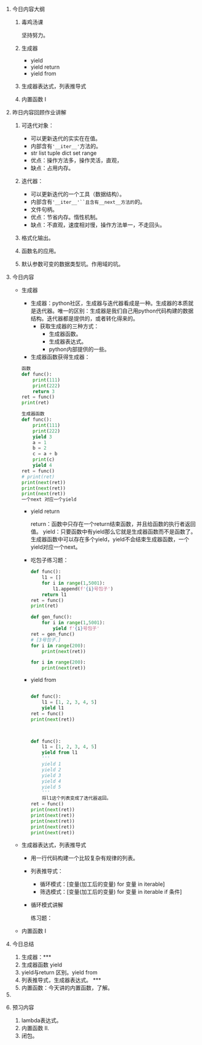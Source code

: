 1. 今日内容大纲

   1. 毒鸡汤课

      坚持努力。

   2. 生成器

      + yield
      + yield return
      + yield from

   3. 生成器表达式，列表推导式

   4. 内置函数 I

      

2. 昨日内容回顾作业讲解

   1. 可迭代对象：
      + 可以更新迭代的实实在在值。
      + 内部含有`'__iter__'`方法的。
      + str list tuple dict set range 
      + 优点：操作方法多，操作灵活，直观，
      + 缺点：占用内存。
   2. 迭代器：
      + 可以更新迭代的一个工具（数据结构）。
      + 内部含有`'__iter__'``且含有__next__方法的`的。
      + 文件句柄。
      + 优点：节省内存。惰性机制。
      + 缺点：不直观，速度相对慢，操作方法单一，不走回头。

   3. 格式化输出。
   4. 函数名的应用。
   5. 默认参数可变的数据类型坑。作用域的坑。

   

3. 今日内容

   + 生成器

     + 生成器：python社区，生成器与迭代器看成是一种。生成器的本质就是迭代器。唯一的区别：生成器是我们自己用python代码构建的数据结构。迭代器都是提供的，或者转化得来的。
       + 获取生成器的三种方式：
         + 生成器函数。
         + 生成器表达式。
         + python内部提供的一些。
     + 生成器函数获得生成器：

     ```python
     函数
     def func():
         print(111)
         print(222)
         return 3
     ret = func()
     print(ret)
     
     生成器函数
     def func():
         print(111)
         print(222)
         yield 3
         a = 1
         b = 2
         c = a + b
         print(c)
         yield 4
     ret = func()
     # print(ret)
     print(next(ret))
     print(next(ret))
     print(next(ret))
     一个next 对应一个yield
     
     ```

     + yield return

       return：函数中只存在一个return结束函数，并且给函数的执行者返回值。
       yield：只要函数中有yield那么它就是生成器函数而不是函数了。生成器函数中可以存在多个yield，yield不会结束生成器函数，一个yield对应一个next。

     + 吃包子练习题：

       ```python
       def func():
           l1 = []
           for i in range(1,5001):
               l1.append(f'{i}号包子')
           return l1
       ret = func()
       print(ret)
       
       def gen_func():
           for i in range(1,5001):
               yield f'{i}号包子'
       ret = gen_func()
       # [3号包子.]
       for i in range(200):
           print(next(ret))
       
       for i in range(200):
           print(next(ret))
       
       ```

     + yield from

       ```python
       
       def func():
           l1 = [1, 2, 3, 4, 5]
           yield l1
       ret = func()
       print(next(ret))
       
       
       
       def func():
           l1 = [1, 2, 3, 4, 5]
           yield from l1
           '''
           yield 1
           yield 2
           yield 3
           yield 4
           yield 5
           '''
           将l1这个列表变成了迭代器返回。
       ret = func()
       print(next(ret))
       print(next(ret))
       print(next(ret))
       print(next(ret))
       print(next(ret))
       
       ```

       

   + 生成器表达式，列表推导式

     + 用一行代码构建一个比较复杂有规律的列表。

     + 列表推导式：

       + 循环模式：[变量(加工后的变量) for  变量  in  iterable]
       + 筛选模式：[变量(加工后的变量) for  变量  in  iterable if 条件]

     + 循环模式讲解

       练习题：

       

   + 内置函数 I

4. 今日总结

   1. 生成器：***
   2. 生成器函数 yield 
   3. yield与return 区别。yield from
   4. 列表推导式，生成器表达式。 ***
   5. 内置函数：今天讲的内置函数，了解。

5. 

6. 预习内容

   1. lambda表达式。
   2. 内置函数 II.
   3. 闭包。